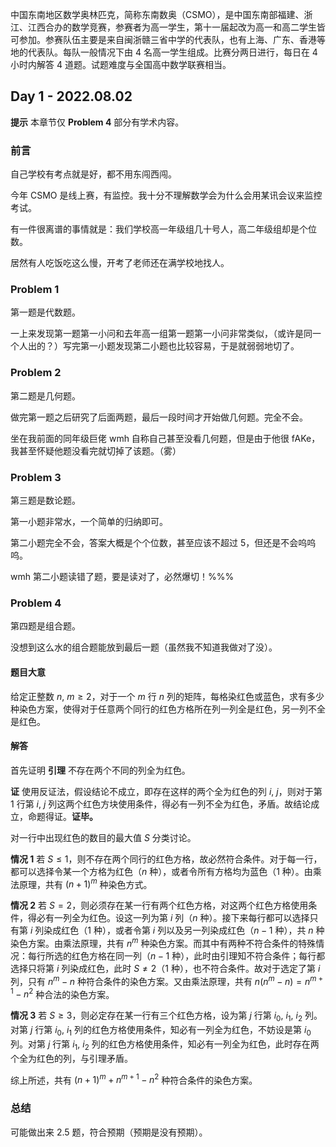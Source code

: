 中国东南地区数学奥林匹克，简称东南数奥（CSMO），是中国东南部福建、浙江、江西合办的数学竞赛，参赛者为高一学生，第十一届起改为高一和高二学生皆可参加。参赛队伍主要是来自闽浙赣三省中学的代表队，也有上海、广东、香港等地的代表队。每队一般情况下由 $4$ 名高一学生组成。比赛分两日进行，每日在 $4$ 小时内解答 $4$ 道题。试题难度与全国高中数学联赛相当。

## Day 1 - 2022.08.02

**提示** 本章节仅 **Problem 4** 部分有学术内容。

### 前言

自己学校有考点就是好，都不用东闯西闯。

今年 CSMO 是线上赛，有监控。我十分不理解数学会为什么会用某讯会议来监控考试。

有一件很离谱的事情就是：我们学校高一年级组几十号人，高二年级组却是个位数。

居然有人吃饭吃这么慢，开考了老师还在满学校地找人。

### Problem 1

第一题是代数题。

一上来发现第一题第一小问和去年高一组第一题第一小问非常类似，（或许是同一个人出的？）写完第一小题发现第二小题也比较容易，于是就弱弱地切了。

### Problem 2

第二题是几何题。

做完第一题之后研究了后面两题，最后一段时间才开始做几何题。完全不会。

坐在我前面的同年级巨佬 wmh 自称自己甚至没看几何题，但是由于他很 fAKe，我甚至怀疑他题没看完就切掉了该题。（雾）

### Problem 3

第三题是数论题。

第一小题非常水，一个简单的归纳即可。

第二小题完全不会，答案大概是个个位数，甚至应该不超过 $5$，但还是不会呜呜呜。

wmh 第二小题读错了题，要是读对了，必然爆切！%%%

### Problem 4

第四题是组合题。

没想到这么水的组合题能放到最后一题（虽然我不知道我做对了没）。

#### 题目大意

给定正整数 $n,\ m\geq 2$，对于一个 $m$ 行 $n$ 列的矩阵，每格染红色或蓝色，求有多少种染色方案，使得对于任意两个同行的红色方格所在列一列全是红色，另一列不全是红色。

#### 解答

首先证明 **引理** 不存在两个不同的列全为红色。

**证** 使用反证法，假设结论不成立，即存在这样的两个全为红色的列 $i,\ j$，则对于第 $1$ 行第 $i,\ j$ 列这两个红色方块使用条件，得必有一列不全为红色，矛盾。故结论成立，命题得证。**证毕。**

对一行中出现红色的数目的最大值 $S$ 分类讨论。

**情况 1** 若 $S\leq 1$，则不存在两个同行的红色方格，故必然符合条件。对于每一行，都可以选择令某一个方格为红色（$n$ 种），或者令所有方格均为蓝色（$1$ 种）。由乘法原理，共有 $(n+1)^m$ 种染色方式。

**情况 2** 若 $S=2$，则必须存在某一行有两个红色方格，对这两个红色方格使用条件，得必有一列全为红色。设这一列为第 $i$ 列（$n$ 种）。接下来每行都可以选择只有第 $i$ 列染成红色（$1$ 种），或者令第 $i$ 列以及另一列染成红色（$n-1$ 种），共 $n$ 种染色方案。由乘法原理，共有 $n^m$ 种染色方案。而其中有两种不符合条件的特殊情况：每行所选的红色方格在同一列（$n-1$ 种），此时由引理知不符合条件；每行都选择只将第 $i$ 列染成红色，此时 $S\not=2$（$1$ 种），也不符合条件。故对于选定了第 $i$ 列，只有 $n^m-n$ 种符合条件的染色方案。又由乘法原理，共有 $n(n^m-n)=n^{m+1}-n^2$ 种合法的染色方案。

**情况 3** 若 $S\geq 3$，则必定存在某一行有三个红色方格，设为第 $j$ 行第 $i_0,\ i_1,\ i_2$ 列。对第 $j$ 行第 $i_0,\ i_1$ 列的红色方格使用条件，知必有一列全为红色，不妨设是第 $i_0$ 列。对第 $j$ 行第 $i_1,\ i_2$ 列的红色方格使用条件，知必有一列全为红色，此时存在两个全为红色的列，与引理矛盾。

综上所述，共有 $(n+1)^m+n^{m+1}-n^2$ 种符合条件的染色方案。

### 总结

可能做出来 $2.5$ 题，符合预期（预期是没有预期）。
